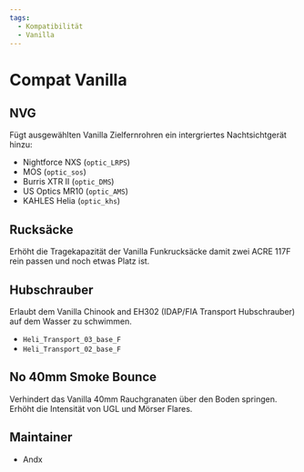 ```yaml
---
tags:
  - Kompatibilität
  - Vanilla
---
```


# Compat Vanilla

## NVG

Fügt ausgewählten Vanilla Zielfernrohren ein intergriertes Nachtsichtgerät hinzu:

- Nightforce NXS (`optic_LRPS`)
- MOS (`optic_sos`)
- Burris XTR II (`optic_DMS`)
- US Optics MR10 (`optic_AMS`)
- KAHLES Helia (`optic_khs`)

## Rucksäcke

Erhöht die Tragekapazität der Vanilla Funkrucksäcke damit zwei ACRE 117F rein passen und noch etwas Platz ist.

## Hubschrauber

Erlaubt dem Vanilla Chinook and EH302 (IDAP/FIA Transport Hubschrauber) auf dem Wasser zu schwimmen.

- `Heli_Transport_03_base_F`
- `Heli_Transport_02_base_F`

## No 40mm Smoke Bounce

Verhindert das Vanilla 40mm Rauchgranaten über den Boden springen. Erhöht die Intensität von UGL und Mörser Flares.

## Maintainer

- Andx
